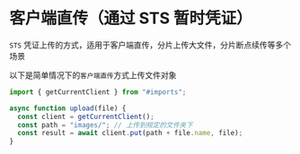 # 客户端直传（通过 STS 暂时凭证）

`STS` 凭证上传的方式，适用于客户端直传，分片上传大文件，分片断点续传等多个场景

以下是简单情况下的`客户端直传`方式上传文件对象

```js
import { getCurrentClient } from "#imports";

async function upload(file) {
  const client = getCurrentClient();
  const path = "images/"; // 上传到规定的文件夹下
  const result = await client.put(path + file.name, file);
}
```
